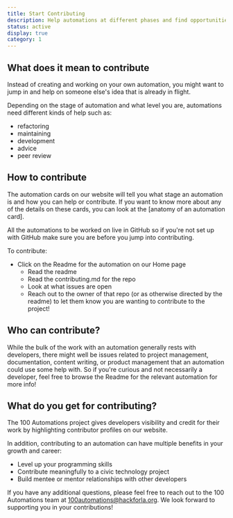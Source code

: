 ```yaml
---
title: Start Contributing
description: Help automations at different phases and find opportunities to suit your level
status: active
display: true
category: 1
---
```



## What does it mean to contribute

Instead of creating and working on your own automation, you might want to jump in and help on someone else's idea that is already in flight.

Depending on the stage of automation and what level you are, automations need different kinds of help such as: 

- refactoring 
- maintaining 
- development 
- advice 
- peer review

## How to contribute

The automation cards on our website will tell you what stage an automation is and how you can help or contribute. If you want to know more about any of the details on these cards, you can look at the [anatomy of an automation card].

All the automations to be worked on live in GitHub so if you're not set up with GitHub make sure you are before you jump into contributing.

To contribute:
- Click on the Readme for the automation on our Home page
  - Read the readme
  - Read the contributing.md for the repo
  - Look at what issues are open
  - Reach out to the owner of that repo (or as otherwise directed by the readme) to let them know you are wanting to contribute to the project!

## Who can contribute?

While the bulk of the work with an automation generally rests with developers, there might well be issues related to project management, documentation, content writing, or product management that an automation could use some help with. So if you're curious and not necessarily a developer, feel free to browse the Readme for the relevant automation for more info!

## What do you get for contributing?

The 100 Automations project gives developers visibility and credit for their work by highlighting contributor profiles on our website. 

In addition, contributing to an automation can have multiple benefits in your growth and career:
- Level up your programming skills
- Contribute meaningfully to a civic technology project
- Build mentee or mentor relationships with other developers

If you have any additional questions, please feel free to reach out to the 100 Automations team at 100automations@hackforla.org. We look forward to supporting you in your contributions!

